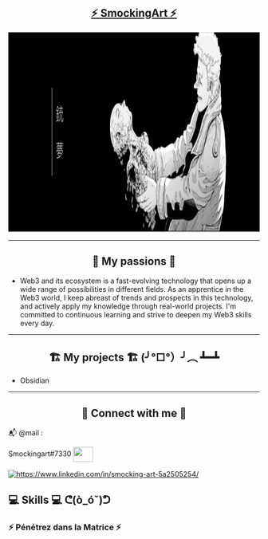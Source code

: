 ## <div align="center">[⚡ SmockingArt ⚡](https://github.com/smockingart)</div>

<div align="center">
  <img src="https://github.com/SmockingArt/SmockingArt/blob/main/4cdd967b8ba0d13fbb8af0026a40c91d.jpg" height="400" width="1200" alt="Cyberpunk Banner">
</div>

---

## <div align="center">🚀 My passions 🚀</div>

 - Web3 and its ecosystem is a fast-evolving technology that opens up a wide range of possibilities in different fields. As an apprentice in the Web3 world, I keep abreast of trends and prospects in this technology, and actively apply my knowledge through real-world projects. I'm committed to continuous learning and strive to deepen my Web3 skills every day.

---

## <div align="center">🏗️ My projects 🏗️ (╯°□°）╯︵ ┻━┻</div>


- Obsidian 

---

## <div align="center">📡 Connect with me 📡</div>

📬 @mail : 

Smockingart#7330
<a target="blank"><img align="center" src="https://raw.githubusercontent.com/rahuldkjain/github-profile-readme-generator/master/src/images/icons/Social/discord.svg"  height="30" width="40" /></a>
</p> 

<a href="https://www.linkedin.com/in/smocking-art-5a2505254/" target="blank"><img align="center" src="https://raw.githubusercontent.com/rahuldkjain/github-profile-readme-generator/master/src/images/icons/Social/linked-in-alt.svg" alt="https://www.linkedin.com/in/smocking-art-5a2505254/" height="30" width="40" /></a> 

## 💻 Skills 💻 ᕦ(ò_óˇ)ᕤ


  ### ⚡ Pénétrez dans la Matrice ⚡
